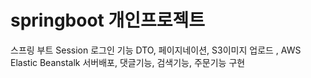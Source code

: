 # springboot 개인프로젝트
스프링 부트 Session 로그인 기능 
DTO, 페이지네이션, S3이미지 업로드
, AWS Elastic Beanstalk 서버배포, 댓글기능, 검색기능, 주문기능 구현 
